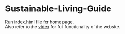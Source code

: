 # Sustainable-Living-Guide

Run index.html file for home page. </br>
Also refer to the [video](https://drive.google.com/file/d/1mbSFD24HN1k5KKijaRfmfIkwN7uGFD-f/view?usp=drive_link) for full functionality of the website.
